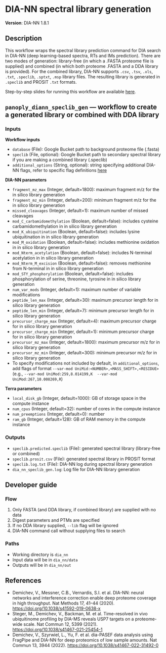 # DIA-NN spectral library generation
**Version**: DIA-NN 1.8.1

## Description
This workflow wraps the spectral library prediction command for DIA search in DIA-NN (deep learning-based spectra, RTs and IMs prediction). There are two modes of generation: library-free (in which a .FASTA proteome file is supplied) and combined (in which both proteome .FASTA and a DDA library is provided). For the combined library, DIA-NN supports `.csv`, `.tsv`, `.xls`, `.txt`, `.speclib`, `.sptxt`, `.msp` library files. The resulting library is generated in `.speclib` and PROSIT `.txt` formats.

Step-by-step slides for running this workflow are available [here](https://docs.google.com/presentation/d/1nFFQ7DEMbGea4onjoXvKmemo2rVI4BDorlnt1igk31k/edit?usp=sharing).

## `panoply_diann_speclib_gen` — workflow to create a generated library or combined with DDA library
### Inputs
**Workflow inputs**
- `database` (File): Google Bucket path to background proteome file (.fasta)
- `speclib` (File, optional): Google Bucket path to secondary spectral library if you are making a combined library (.speclib)
- `additional_options` (String, optional): string specifying additional DIA-NN flags, refer to specific flag definitions [here](https://github.com/vdemichev/DiaNN#command-line-reference)

**DIA-NN parameters**
- `fragment_mz_max` (Integer, default=1800): maximum fragment m/z for the in silico library generation
- `fragment_mz_min` (Integer, default=200): minimum fragment m/z for the in silico library generation
- `missed_cleavages` (Integer, default=1): maximum number of missed cleavages
- `mod_C_carbamidomethylation` (Boolean, default=false): includes cysteine carbamidomethylation in in silico library generation 
- `mod_K_ubiquitination` (Boolean, default=false): includes lysine ubiquitination in in silico library generation 
- `mod_M_oxidation` (Boolean, default=false): includes methionine oxidation in in silico library generation 
- `mod_Nterm_acetylation` (Boolean, default=false): includes N-terminal acetylation in in silico library generation 
- `mod_Nterm_M_excision` (Boolean, default=false): removes methionine from N-terminal in in silico library generation 
- `mod_STY_phosphorylation` (Boolean, default=false): includes phosphorylation of serine, threonine, tyrosine in in silico library generation 
- `num_var_mods` (Integer, default=1): maximum number of variable modifications
- `peptide_len_max` (Integer, default=30): maximum precursor length for in silico library generation
- `peptide_len_min` (Integer, default=7): minimum precursor length for in silico library generation
- `precursor_charge_max` (Integer, default=4): maximum precursor charge for in silico library generation
- `precursor_charge_min` (Integer, default=1): minimum precursor charge for in silico library generation
- `precursor_mz_max` (Integer, default=1800): maximum precursor m/z for in silico library generation
- `precursor_mz_min` (Integer, default=300): minimum precursor m/z for in silico library generation
- To specify modifications not included by default, in `additional_options`, add flags of format `--var-mod UniMid:<NUMBER>,<MASS_SHIFT>,<RESIDUE>` (e.g., `--var-mod UniMod:259,8.014199,K  --var-mod UniMod:267,10.008269,R`)

**Terra parameters**
- `local_disk_gb` (Integer, default=1000): GB of storage space in the compute instance
- `num_cpus` (Integer, default=32): number of cores in the compute instance
- `num_preemptions` (Integer, default=0): number 
- `ram_gb` (Integer, default=128): GB of RAM memory in the compute instance

### Outputs
- `speclib.predicted.speclib` (File): generated spectral library (library-free or combined)
- `speclib.prosit.csv` (File): generated spectral library in PROSIT format
- `speclib.log.txt` (File): DIA-NN log during spectral library generation
- `dia_nn_speclib_gen.log`: Log file for DIA-NN library generation 

## Developer guide 
### Flow
1. Only FASTA (and DDA library, if combined library) are supplied with no data
2. Digest parameters and PTMs are specified
3. If no DDA library supplied, `--lib` flag will be ignored
4. DIA-NN command call without supplying files to search

### Paths
- Working directory is `dia_nn`
- Input data will be in `dia_nn/data`
- Outputs will be in `dia_nn/out`

## References
- Demichev, V., Messner, C.B., Vernardis, S.I. et al. DIA-NN: neural networks and interference correction enable deep proteome coverage in high throughput. Nat Methods 17, 41–44 (2020). https://doi.org/10.1038/s41592-019-0638-x
- Steger, M., Demichev, V., Backman, M. et al. Time-resolved in vivo ubiquitinome profiling by DIA-MS reveals USP7 targets on a proteome-wide scale. Nat Commun 12, 5399 (2021). https://doi.org/10.1038/s41467-021-25454-1
- Demichev, V., Szyrwiel, L., Yu, F. et al. dia-PASEF data analysis using FragPipe and DIA-NN for deep proteomics of low sample amounts. Nat Commun 13, 3944 (2022). https://doi.org/10.1038/s41467-022-31492-0